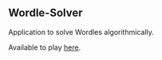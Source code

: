 ## Wordle-Solver
Application to solve Wordles algorithmically.

Available to play [here](https://viafzal.github.io/Wordle-Solver/).
